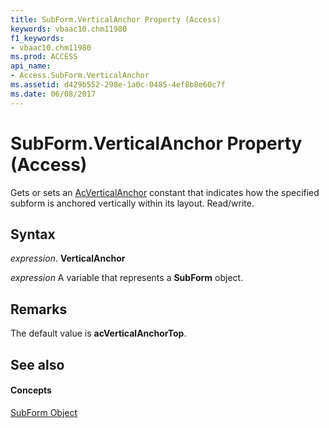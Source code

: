 ```yaml
---
title: SubForm.VerticalAnchor Property (Access)
keywords: vbaac10.chm11980
f1_keywords:
- vbaac10.chm11980
ms.prod: ACCESS
api_name:
- Access.SubForm.VerticalAnchor
ms.assetid: d429b552-298e-1a0c-0485-4ef8b8e60c7f
ms.date: 06/08/2017
---
```



# SubForm.VerticalAnchor Property (Access)

Gets or sets an [AcVerticalAnchor](acverticalanchor-enumeration-access.md) constant that indicates how the specified subform is anchored vertically within its layout. Read/write.


## Syntax

 _expression_. **VerticalAnchor**

 _expression_ A variable that represents a **SubForm** object.


## Remarks

The default value is  **acVerticalAnchorTop**.


## See also


#### Concepts


[SubForm Object](subform-object-access.md)

